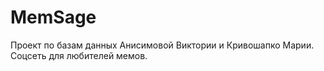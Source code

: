 # MemSage
Проект по базам данных Анисимовой Виктории и Кривошапко Марии.
Соцсеть для любителей мемов.
